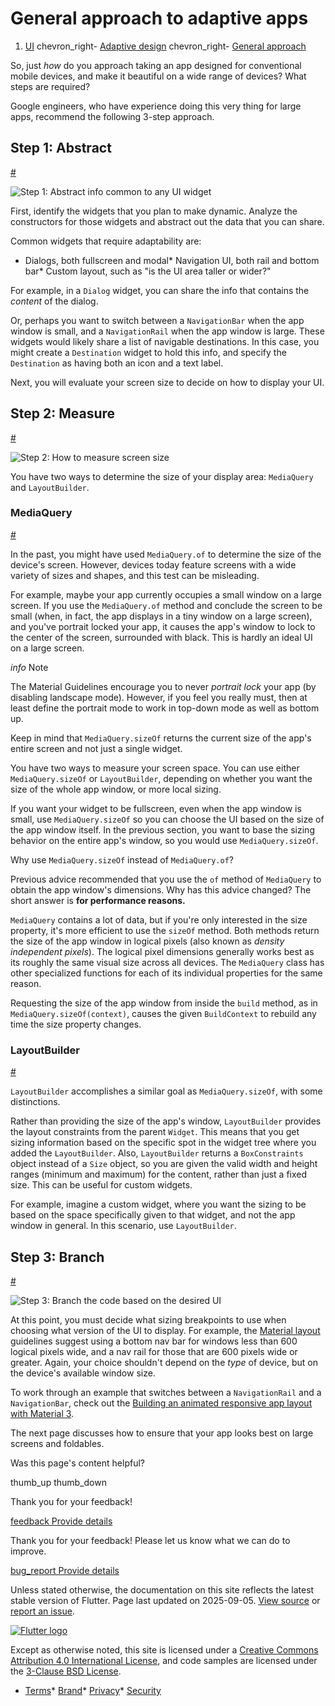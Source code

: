 General approach to adaptive apps
=================================

1. [UI](/ui) chevron\_right- [Adaptive design](/ui/adaptive-responsive) chevron\_right- [General approach](/ui/adaptive-responsive/general)

So, just *how* do you approach taking an app designed for conventional mobile devices, and make it beautiful on a wide range of devices? What steps are required?

Google engineers, who have experience doing this very thing for large apps, recommend the following 3-step approach.

Step 1: Abstract
----------------

[#](#step-1-abstract)

![Step 1: Abstract info common to any UI widget](/assets/images/docs/ui/adaptive-responsive/abstract.png)

First, identify the widgets that you plan to make dynamic. Analyze the constructors for those widgets and abstract out the data that you can share.

Common widgets that require adaptability are:

* Dialogs, both fullscreen and modal* Navigation UI, both rail and bottom bar* Custom layout, such as "is the UI area taller or wider?"

For example, in a `Dialog` widget, you can share the info that contains the *content* of the dialog.

Or, perhaps you want to switch between a `NavigationBar` when the app window is small, and a `NavigationRail` when the app window is large. These widgets would likely share a list of navigable destinations. In this case, you might create a `Destination` widget to hold this info, and specify the `Destination` as having both an icon and a text label.

Next, you will evaluate your screen size to decide on how to display your UI.

Step 2: Measure
---------------

[#](#step-2-measure)

![Step 2: How to measure screen size](/assets/images/docs/ui/adaptive-responsive/measure.png)

You have two ways to determine the size of your display area: `MediaQuery` and `LayoutBuilder`.

### MediaQuery

[#](#mediaquery)

In the past, you might have used `MediaQuery.of` to determine the size of the device's screen. However, devices today feature screens with a wide variety of sizes and shapes, and this test can be misleading.

For example, maybe your app currently occupies a small window on a large screen. If you use the `MediaQuery.of` method and conclude the screen to be small (when, in fact, the app displays in a tiny window on a large screen), and you've portrait locked your app, it causes the app's window to lock to the center of the screen, surrounded with black. This is hardly an ideal UI on a large screen.

*info* Note

The Material Guidelines encourage you to never *portrait lock* your app (by disabling landscape mode). However, if you feel you really must, then at least define the portrait mode to work in top-down mode as well as bottom up.

Keep in mind that `MediaQuery.sizeOf` returns the current size of the app's entire screen and not just a single widget.

You have two ways to measure your screen space. You can use either `MediaQuery.sizeOf` or `LayoutBuilder`, depending on whether you want the size of the whole app window, or more local sizing.

If you want your widget to be fullscreen, even when the app window is small, use `MediaQuery.sizeOf` so you can choose the UI based on the size of the app window itself. In the previous section, you want to base the sizing behavior on the entire app's window, so you would use `MediaQuery.sizeOf`.

Why use `MediaQuery.sizeOf` instead of `MediaQuery.of`?

Previous advice recommended that you use the `of` method of `MediaQuery` to obtain the app window's dimensions. Why has this advice changed? The short answer is **for performance reasons.**

`MediaQuery` contains a lot of data, but if you're only interested in the size property, it's more efficient to use the `sizeOf` method. Both methods return the size of the app window in logical pixels (also known as *density independent pixels*). The logical pixel dimensions generally works best as its roughly the same visual size across all devices. The `MediaQuery` class has other specialized functions for each of its individual properties for the same reason.

Requesting the size of the app window from inside the `build` method, as in `MediaQuery.sizeOf(context)`, causes the given `BuildContext` to rebuild any time the size property changes.

### LayoutBuilder

[#](#layoutbuilder)

`LayoutBuilder` accomplishes a similar goal as `MediaQuery.sizeOf`, with some distinctions.

Rather than providing the size of the app's window, `LayoutBuilder` provides the layout constraints from the parent `Widget`. This means that you get sizing information based on the specific spot in the widget tree where you added the `LayoutBuilder`. Also, `LayoutBuilder` returns a `BoxConstraints` object instead of a `Size` object, so you are given the valid width and height ranges (minimum and maximum) for the content, rather than just a fixed size. This can be useful for custom widgets.

For example, imagine a custom widget, where you want the sizing to be based on the space specifically given to that widget, and not the app window in general. In this scenario, use `LayoutBuilder`.

Step 3: Branch
--------------

[#](#step-3-branch)

![Step 3: Branch the code based on the desired UI](/assets/images/docs/ui/adaptive-responsive/branch.png)

At this point, you must decide what sizing breakpoints to use when choosing what version of the UI to display. For example, the [Material layout](https://m3.material.io/foundations/layout/applying-layout/window-size-classes) guidelines suggest using a bottom nav bar for windows less than 600 logical pixels wide, and a nav rail for those that are 600 pixels wide or greater. Again, your choice shouldn't depend on the *type* of device, but on the device's available window size.

To work through an example that switches between a `NavigationRail` and a `NavigationBar`, check out the [Building an animated responsive app layout with Material 3](https://codelabs.developers.google.com/codelabs/flutter-animated-responsive-layout).

The next page discusses how to ensure that your app looks best on large screens and foldables.

Was this page's content helpful?

thumb\_up thumb\_down

Thank you for your feedback!

 [feedback Provide details](https://github.com/flutter/website/issues/new?template=1_page_issue.yml&&page-url=https://docs.flutter.dev/ui/adaptive-responsive/general/&page-source=https://github.com/flutter/website/tree/main/src/content/ui/adaptive-responsive/general.md)

Thank you for your feedback! Please let us know what we can do to improve.

 [bug\_report Provide details](https://github.com/flutter/website/issues/new?template=1_page_issue.yml&&page-url=https://docs.flutter.dev/ui/adaptive-responsive/general/&page-source=https://github.com/flutter/website/tree/main/src/content/ui/adaptive-responsive/general.md)

Unless stated otherwise, the documentation on this site reflects the latest stable version of Flutter. Page last updated on 2025-09-05. [View source](https://github.com/flutter/website/tree/main/src/content/ui/adaptive-responsive/general.md) or [report an issue](https://github.com/flutter/website/issues/new?template=1_page_issue.yml&&page-url=https://docs.flutter.dev/ui/adaptive-responsive/general/&page-source=https://github.com/flutter/website/tree/main/src/content/ui/adaptive-responsive/general.md "Report an issue with this page").

[![Flutter logo](/assets/images/branding/flutter/logo+text/horizontal/white.svg)](https://flutter.dev)

Except as otherwise noted, this site is licensed under a [Creative Commons Attribution 4.0 International License](https://creativecommons.org/licenses/by/4.0/), and code samples are licensed under the [3-Clause BSD License](https://opensource.org/licenses/BSD-3-Clause).

* [Terms](/tos "Terms of use")* [Brand](/brand "Brand usage guidelines")* [Privacy](https://policies.google.com/privacy "Privacy policy")* [Security](/security "Security philosophy and practices")

   